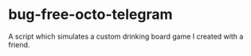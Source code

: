 # bug-free-octo-telegram
A script which simulates a custom drinking board game I created with a friend.
